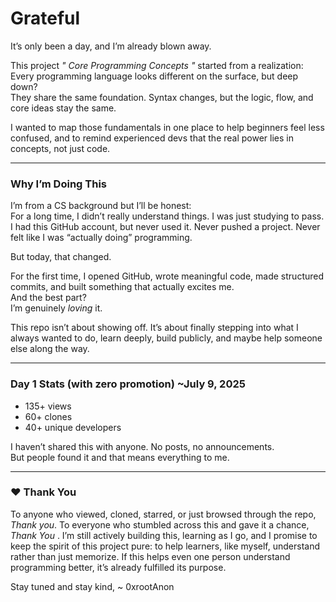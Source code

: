 # Grateful 

It’s only been a day, and I’m already blown away.

This project *" Core Programming Concepts "* started from a realization:  
Every programming language looks different on the surface, but deep down?  
They share the same foundation. Syntax changes, but the logic, flow, and core ideas stay the same.

I wanted to map those fundamentals in one place to help beginners feel less confused, and to remind experienced devs that the real power lies in concepts, not just code.

---

###  Why I’m Doing This

I’m from a CS background but I’ll be honest:  
For a long time, I didn’t really understand things. I was just studying to pass.  
I had this GitHub account, but never used it. Never pushed a project. Never felt like I was “actually doing” programming.

But today, that changed.

For the first time, I opened GitHub, wrote meaningful code, made structured commits, and built something that actually excites me.  
And the best part?  
I’m genuinely *loving* it.

This repo isn’t about showing off. It’s about finally stepping into what I always wanted to do, learn deeply, build publicly, and maybe help someone else along the way.

---

### Day 1 Stats (with zero promotion) ~July 9, 2025

- 135+ views
- 60+ clones
- 40+ unique developers

I haven’t shared this with anyone. No posts, no announcements.  
But people found it and that means everything to me.

---

### ❤ Thank You

To anyone who viewed, cloned, starred, or just browsed through the repo, *Thank you*.
To everyone who stumbled across this and gave it a chance, *Thank You* .
I’m still actively building this, learning as I go, and I promise to keep the spirit of this project pure: to help learners, like myself, understand rather than just memorize.
If this helps even one person understand programming better, it’s already fulfilled its purpose.

Stay tuned and stay kind,
    ~ 0xrootAnon